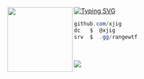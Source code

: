 [![Typing SVG](https://readme-typing-svg.herokuapp.com?font=Silkscreen&duration=8000&pause=&color=F7F7F7&random=true&width=435&lines=range.wtf+%7C+Bio-Link)](https://git.io/typing-svg)
<img align="left" src="https://files.catbox.moe/bnm05t.png" width="147"/> 

```csharp
github.com/xjig
dc   $  @xjig
srv  $  .gg/rangewtf
```
&zwnj; 
&zwnj; 
<p><img align="center" src="https://lanyard.kyrie25.me/api/1177497949601812512?gradient=FFFFFF-EFEFEF-CCCCCC-AAAAAA&waveColor=000000&waveSpotifyColor=000000&animationDuration=4s&showBanner=true&imgStyle=square&imgBorderRadius=100px&nameColor=FFFFFF
" /></p>
